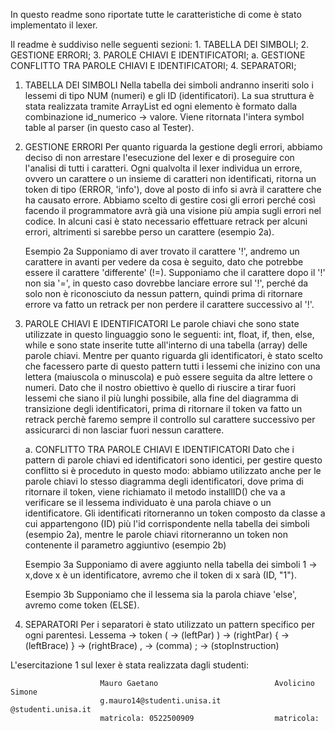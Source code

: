 In questo readme sono riportate tutte le caratteristiche di come è stato implementato il lexer.

Il readme è suddiviso nelle seguenti sezioni:
    1. TABELLA DEI SIMBOLI;
    2. GESTIONE ERRORI;
    3. PAROLE CHIAVI E IDENTIFICATORI;
        a. GESTIONE CONFLITTO TRA PAROLE CHIAVI E IDENTIFICATORI;
    4. SEPARATORI;


1. TABELLA DEI SIMBOLI
Nella tabella dei simboli andranno inseriti solo i lessemi di tipo NUM (numeri) e gli ID (identificatori).
La sua struttura è stata realizzata tramite ArrayList ed ogni elemento è formato dalla combinazione id_numerico -> valore.
Viene ritornata l'intera symbol table al parser (in questo caso al Tester).

2. GESTIONE ERRORI
Per quanto riguarda la gestione degli errori, abbiamo deciso di non arrestare l'esecuzione del lexer e di proseguire con l'analisi di tutti i caratteri. Ogni qualvolta il lexer individua un errore, ovvero un carattere o un insieme di caratteri non identificati, ritorna un token di tipo (ERROR, 'info'), dove al posto di info si avrà il carattere che ha causato errore.
Abbiamo scelto di gestire cosi gli errori perché così facendo il programmatore avrà già una visione più ampia sugli errori nel codice.
In alcuni casi è stato necessario effettuare retrack per alcuni errori, altrimenti si sarebbe perso un carattere (esempio 2a).

    Esempio 2a
Supponiamo di aver trovato il carattere '!', andremo un carattere in avanti per vedere da cosa è seguito, dato che potrebbe essere il carattere 'differente' (!=). Supponiamo che il carattere dopo il '!' non sia '=', in questo caso dovrebbe lanciare errore sul '!', perché da solo non è riconosciuto da nessun pattern, quindi prima di ritornare errore va fatto un retrack per non perdere il carattere successivo al '!'.


3. PAROLE CHIAVI E IDENTIFICATORI
Le parole chiavi che sono state utilizzate in questo linguaggio sono le seguenti: int, float, if, then, else, while e sono state inserite tutte all'interno di una tabella (array) delle parole chiavi.
Mentre per quanto riguarda gli identificatori, è stato scelto che facessero parte di questo pattern tutti i lessemi che inizino con una lettera (maiuscola o minuscola) e può essere seguita da altre lettere o numeri.
Dato che il nostro obiettivo è quello di riuscire a tirar fuori lessemi che siano il più lunghi possibile, alla fine del diagramma di transizione degli identificatori, prima di ritornare il token va fatto un retrack perchè faremo sempre il controllo sul carattere successivo per assicurarci di non lasciar fuori nessun carattere.

    a. CONFLITTO TRA PAROLE CHIAVI E IDENTIFICATORI
Dato che i pattern di parole chiavi ed identificatori sono identici, per gestire questo conflitto si è proceduto in questo modo:
abbiamo utilizzato anche per le parole chiavi lo stesso diagramma degli identificatori, dove prima di ritornare il token, viene richiamato il metodo installID() che va a verificare se il lessema individuato è una parola chiave o un identificatore.
Gli identificati ritorneranno un token composto da classe a cui appartengono (ID) più l'id corrispondente nella tabella dei simboli (esempio 2a), mentre le parole chiavi ritorneranno un token non contenente il parametro aggiuntivo (esempio 2b)
    
    Esempio 3a
Supponiamo di avere aggiunto nella tabella dei simboli 1 -> x,dove x è un identificatore, avremo che il token di x sarà (ID, "1").

    Esempio 3b
Supponiamo che il lessema sia la parola chiave 'else', avremo come token (ELSE).


4. SEPARATORI
Per i separatori è stato utilizzato un pattern specifico per ogni parentesi.
Lessema -> token
   (    -> (leftPar)
   )    -> (rightPar)
   {    -> (leftBrace)
   }    -> (rightBrace)
   ,    -> (comma)
   ;    -> (stopInstruction)





L'esercitazione 1 sul lexer è stata realizzata dagli studenti:

                        Mauro Gaetano                          Avolicino Simone                                                    
                        g.mauro14@studenti.unisa.it            @studenti.unisa.it 
                        matricola: 0522500909                  matricola:
        